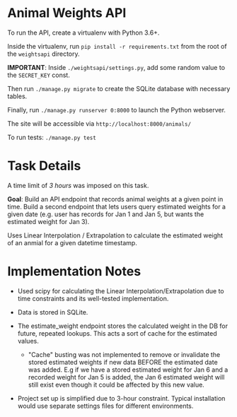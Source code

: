 # Animal Weights API

To run the API, create a virtualenv with Python 3.6+.

Inside the virtualenv, run `pip install -r requirements.txt` from the root of the `weightsapi` directory.

**IMPORTANT**: Inside `./weightsapi/settings.py`, add some random value to the `SECRET_KEY` const.

Then run `./manage.py migrate` to create the SQLite database with necessary tables.

Finally, run `./manage.py runserver 0:8000` to launch the Python webserver.

The site will be accessible via `http://localhost:8000/animals/`

To run tests: `./manage.py test`

# Task Details

A time limit of *3 hours* was imposed on this task.

**Goal**: Build an API endpoint that records animal weights at a given point in time. Build a second endpoint that lets users query estimated weights for a given date (e.g. user has records for Jan 1 and Jan 5, but wants the estimated weight for Jan 3).

Uses Linear Interpolation / Extrapolation to calculate the estimated weight of an anmial for a given datetime timestamp.

# Implementation Notes
- Used scipy for calculating the Linear Interpolation/Extrapolation due to time constraints and its well-tested implementation. 

- Data is stored in SQLite.

- The estimate_weight endpoint stores the calculated weight in the DB for future, repeated lookups. This acts a sort of cache for the estimated values.
    - "Cache" busting was not implemented to remove or invalidate the stored estimated weights if new data BEFORE the estimated date was added. E.g if we have a stored estimated weight for Jan 6 and a recorded weight for Jan 5 is added, the Jan 6 estimated weight will still exist even though it could be affected by this new value.

- Project set up is simplified due to 3-hour constraint. Typical installation would use separate settings files for different environments.